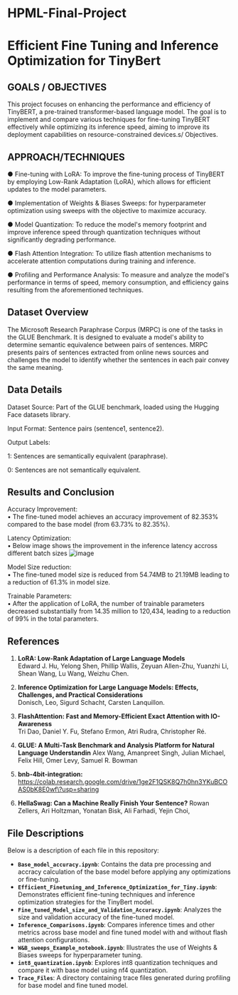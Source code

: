 # HPML-Final-Project

# Efficient Fine Tuning and Inference Optimization for TinyBert

## GOALS / OBJECTIVES

This project focuses on enhancing the performance and
efficiency of TinyBERT, a pre-trained transformer-based
language model. The goal is to implement and compare
various techniques for fine-tuning TinyBERT effectively
while optimizing its inference speed, aiming to improve its
deployment capabilities on resource-constrained devices.s/
Objectives.


## APPROACH/TECHNIQUES

● Fine-tuning with LoRA: To improve the
fine-tuning process of TinyBERT by employing
Low-Rank Adaptation (LoRA), which allows for
efficient updates to the model parameters.

● Implementation of Weights & Biases Sweeps: for 
hyperparameter optimization using sweeps with the 
objective to maximize accuracy. 


● Model Quantization: To reduce the model's
memory footprint and improve inference speed
through quantization techniques without
significantly degrading performance.

● Flash Attention Integration: To utilize flash
attention mechanisms to accelerate attention
computations during training and inference.

● Profiling and Performance Analysis: To measure
and analyze the model's performance in terms of
speed, memory consumption, and efficiency gains
resulting from the aforementioned techniques.

## Dataset Overview

The Microsoft Research Paraphrase Corpus (MRPC) is one of the tasks in the GLUE Benchmark. It is designed to evaluate a model's ability to determine semantic equivalence between pairs of sentences. MRPC presents pairs of sentences extracted from online news sources and challenges the model to identify whether the sentences in each pair convey the same meaning.

Data Details
-------------
Dataset Source: Part of the GLUE benchmark, loaded using the Hugging Face datasets library.

Input Format: Sentence pairs (sentence1, sentence2).

Output Labels:

1: Sentences are semantically equivalent (paraphrase).

0: Sentences are not semantically equivalent.

Results and Conclusion
-------------
Accuracy Improvement:<br>
	•	The fine-tuned model achieves an accuracy improvement of 82.353% compared to the base model (from 63.73% to 82.35%). 
 
Latency Optimization:<br>
	•	Below image shows the improvement in the inference latency accross different batch sizes
![image](https://github.com/user-attachments/assets/e4cecebf-e9f9-489d-83fb-2533afa2252d)

 Model Size reduction: <br>
        •	The fine-tuned model size is reduced from 54.74MB to 21.19MB leading to a reduction of 61.3% in model size.

 Trainable Parameters:<br>
        •	After the application of LoRA, the number of trainable parameters decreased substantially from 14.35 million to 120,434, 
                leading to a reduction of 99% in the total parameters.



## References

1. **LoRA: Low-Rank Adaptation of Large Language Models**  
   Edward J. Hu, Yelong Shen, Phillip Wallis, Zeyuan Allen-Zhu, Yuanzhi Li, Shean Wang, Lu Wang, Weizhu Chen.

2. **Inference Optimization for Large Language Models: Effects, Challenges, and Practical Considerations**  
   Donisch, Leo, Sigurd Schacht, Carsten Lanquillon.

3. **FlashAttention: Fast and Memory-Efficient Exact Attention with IO-Awareness**  
   Tri Dao, Daniel Y. Fu, Stefano Ermon, Atri Rudra, Christopher Ré.

4. **GLUE: A Multi-Task Benchmark and Analysis Platform for Natural Language Understandin**
   Alex Wang, Amanpreet Singh, Julian Michael, Felix Hill, Omer Levy, Samuel R. Bowman

5. **bnb-4bit-integration:** https://colab.research.google.com/drive/1ge2F1QSK8Q7h0hn3YKuBCOAS0bK8E0wf\?usp=sharing

6. **HellaSwag: Can a Machine Really Finish Your Sentence?**
   Rowan Zellers, Ari Holtzman, Yonatan Bisk, Ali Farhadi, Yejin Choi,

## File Descriptions

Below is a description of each file in this repository:

- **`Base_model_accuracy.ipynb`**: Contains the data pre processing and accracy calculation of the base model before applying any optimizations or fine-tuning.
- **`Efficient_Finetuning_and_Inference_Optimization_for_Tiny.ipynb`**: Demonstrates efficient fine-tuning techniques and inference optimization strategies for the TinyBert model.
- **`Fine_tuned_Model_size_and_Validation_Accuracy.ipynb`**: Analyzes the size and validation accuracy of the fine-tuned model.
- **`Inference_Comparisons.ipynb`**: Compares inference times and other metrics across base model and fine tuned model with and without flash attention configurations.
- **`W&B_sweeps_Example_notebook.ipynb`**: Illustrates the use of Weights & Biases sweeps for hyperparameter tuning.
- **`int8_quantization.ipynb`**: Explores int8 quantization techniques and compare it with base model using nf4 quantization.
- **`Trace_Files`**: A directory containing trace files generated during profiling for base model and fine tuned model.
